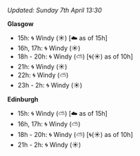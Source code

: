 *Updated: Sunday 7th April 13:30*

**Glasgow**

* 15h: :cyclone: Windy (:sunny:) [:cloud: as of 15h]
* 16h, 17h: :cyclone: Windy (:sunny:)
* 18h - 20h: :cyclone: Windy (:partly_sunny:) [:cyclone:(:sunny:) as of 10h]
* 21h: :cyclone: Windy (:sunny:)
* 22h: :cyclone: Windy (:partly_sunny:)
* 23h - 2h: :cyclone: Windy (:sunny:)

**Edinburgh**

* 15h: :cyclone: Windy (:partly_sunny:) [:cloud: as of 15h]
* 16h, 17h: :cyclone: Windy (:partly_sunny:)
* 18h - 20h: :cyclone: Windy (:partly_sunny:) [:cyclone:(:sunny:) as of 10h]
* 21h - 2h: :cyclone: Windy (:sunny:)
